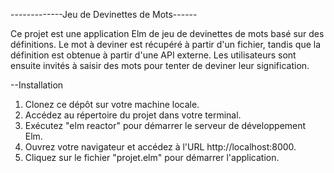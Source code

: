 -------------Jeu de Devinettes de Mots------

Ce projet est une application Elm de jeu de devinettes de mots basé sur des définitions. Le mot à deviner est récupéré à partir d'un fichier, tandis que la définition est obtenue à partir d'une API externe. Les utilisateurs sont ensuite invités à saisir des mots pour tenter de deviner leur signification.

--Installation 
1. Clonez ce dépôt sur votre machine locale.
2. Accédez au répertoire du projet dans votre terminal.
3. Exécutez "elm reactor" pour démarrer le serveur de développement Elm.
4. Ouvrez votre navigateur et accédez à l'URL http://localhost:8000.
5. Cliquez sur le fichier "projet.elm" pour démarrer l'application.
